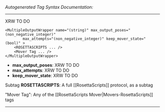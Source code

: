 _Autogenerated Tag Syntax Documentation:_

---
XRW TO DO

```
<MultipleOutputWrapper name="(string)" max_output_poses="(non_negative_integer)"
        max_attempts="(non_negative_integer)" keep_mover_state="(bool)" >
    <ROSETTASCRIPTS ... />
    <Mover Tag ... />
</MultipleOutputWrapper>
```

-   **max_output_poses**: XRW TO DO
-   **max_attempts**: XRW TO DO
-   **keep_mover_state**: XRW TO DO

Subtag **ROSETTASCRIPTS**: A full [[RosettaScripts]] protocol, as a subtag

"Mover Tag": Any of the [[RosettaScripts Mover|Movers-RosettaScripts]] tags

---
